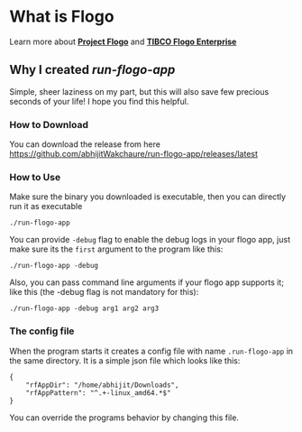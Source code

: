 # What is Flogo
Learn more about [**Project Flogo**](https://www.flogo.io/) and [**TIBCO Flogo Enterprise**](https://www.tibco.com/products/tibco-flogo)
## Why I created *run-flogo-app*
Simple, sheer laziness on my part, but this will also save few precious seconds of your life! I hope you find this helpful.

### How to Download
You can download the release from here https://github.com/abhijitWakchaure/run-flogo-app/releases/latest

### How to Use
Make sure the binary you downloaded is executable, then you can directly run it as executable
```
./run-flogo-app
```
You can provide `-debug` flag to enable the debug logs in your flogo app, just make sure its the `first` argument to the program like this:
```
./run-flogo-app -debug
```
Also, you can pass command line arguments if your flogo app supports it; like this (the -debug flag is not mandatory for this):
```
./run-flogo-app -debug arg1 arg2 arg3
```


### The config file
When the program starts it creates a config file with name `.run-flogo-app` in the same directory. It is a simple json file which looks like this:
```
{
	"rfAppDir": "/home/abhijit/Downloads",
	"rfAppPattern": "^.+-linux_amd64.*$"
}
```
You can override the programs behavior by changing this file. 
